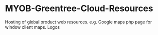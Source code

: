 # MYOB-Greentree-Cloud-Resources
Hosting of global product web resources. e.g. Google maps php page for window client maps. Logos
